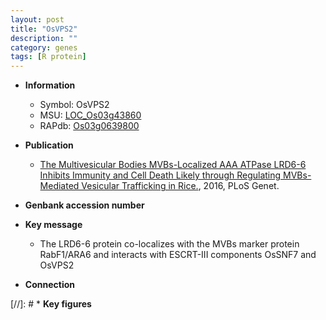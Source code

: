 ```yaml
---
layout: post
title: "OsVPS2"
description: ""
category: genes
tags: [R protein]
---
```


* **Information**  
    + Symbol: OsVPS2  
    + MSU: [LOC_Os03g43860](http://rice.plantbiology.msu.edu/cgi-bin/ORF_infopage.cgi?orf=LOC_Os03g43860)  
    + RAPdb: [Os03g0639800](http://rapdb.dna.affrc.go.jp/viewer/gbrowse_details/irgsp1?name=Os03g0639800)  

* **Publication**  
    + [The Multivesicular Bodies MVBs-Localized AAA ATPase LRD6-6 Inhibits Immunity and Cell Death Likely through Regulating MVBs-Mediated Vesicular Trafficking in Rice.](http://www.ncbi.nlm.nih.gov/pubmed?term=The+Multivesicular+Bodies+MVBs-Localized+AAA+ATPase+LRD6-6+Inhibits+Immunity+and+Cell+Death+Likely+through+Regulating+MVBs-Mediated+Vesicular+Trafficking+in+Rice.%5BTitle%5D), 2016, PLoS Genet.

* **Genbank accession number**  

* **Key message**  
    + The LRD6-6 protein co-localizes with the MVBs marker protein RabF1/ARA6 and interacts with ESCRT-III components OsSNF7 and OsVPS2

* **Connection**  

[//]: # * **Key figures**  


